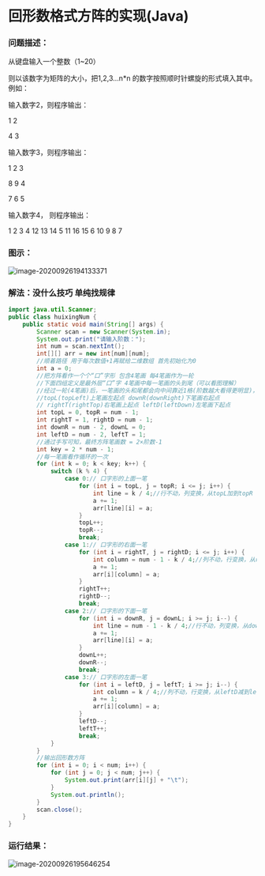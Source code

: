 # 回形数格式方阵的实现(Java)

### 问题描述：

从键盘输入一个整数（1~20） 

则以该数字为矩阵的大小，把1,2,3…n*n 的数字按照顺时针螺旋的形式填入其中。例如： 

输入数字2，则程序输出： 

1 	2 

4	 3 

输入数字3，则程序输出： 

1	2	3 

8	9	4 

7	6	5 

输入数字4， 则程序输出： 

1         2        3       4
12      13      14      5
11      16      15      6
10       9        8       7

### 图示：

![image-20200926194133371](https://cdn.jsdelivr.net/gh/HappyLittlePill/Algorithm/img/20200926194825.png)

### 解法：没什么技巧 单纯找规律

```java
import java.util.Scanner;
public class huixingNum {
    public static void main(String[] args) {
        Scanner scan = new Scanner(System.in);
        System.out.print("请输入阶数：");
        int num = scan.nextInt();
        int[][] arr = new int[num][num];
        //顺着路径 用于每次数值+1再赋给二维数组 首先初始化为0
        int a = 0;
        //把方阵看作一个个“口”字形 包含4笔画 每4笔画作为一轮
        //下面四组定义是最外层“口”字 4笔画中每一笔画的头到尾（可以看图理解）
        //经过一轮(4笔画)后，一笔画的头和尾都会向中间靠近1格(阶数越大看得更明显)，表现为：topL++ topR--;
        //topL(topLeft)上笔画左起点 downR(downRight)下笔画右起点
        // rightT(rightTop)右笔画上起点 leftD(leftDown)左笔画下起点
        int topL = 0, topR = num - 1;
        int rightT = 1, rightD = num - 1;
        int downR = num - 2, downL = 0;
        int leftD = num - 2, leftT = 1;
        //通过手写可知，最终方阵笔画数 = 2×阶数-1
        int key = 2 * num - 1;
        //每一笔画看作循环的一次
        for (int k = 0; k < key; k++) {
            switch (k % 4) {
                case 0:// 口字形的上面一笔
                    for (int i = topL, j = topR; i <= j; i++) {
                        int line = k / 4;//行不动，列变换，从topL加到topR
                        a += 1;
                        arr[line][i] = a;
                    }
                    topL++;
                    topR--;
                    break;
                case 1:// 口字形的右面一笔
                    for (int i = rightT, j = rightD; i <= j; i++) {
                        int column = num - 1 - k / 4;//列不动，行变换，从rightT加到rightD
                        a += 1;
                        arr[i][column] = a;
                    }
                    rightT++;
                    rightD--;
                    break;
                case 2:// 口字形的下面一笔
                    for (int i = downR, j = downL; i >= j; i--) {
                        int line = num - 1 - k / 4;//行不动，列变换，从downR减到downL
                        a += 1;
                        arr[line][i] = a;
                    }
                    downL++;
                    downR--;
                    break;
                case 3:// 口字形的左面一笔
                    for (int i = leftD, j = leftT; i >= j; i--) {
                        int column = k / 4;//列不动，行变换，从leftD减到leftT
                        a += 1;
                        arr[i][column] = a;
                    }
                    leftD--;
                    leftT++;
                    break;
            }
        }
        //输出回形数方阵
        for (int i = 0; i < num; i++) {
            for (int j = 0; j < num; j++) {
                System.out.print(arr[i][j] + "\t");
            }
            System.out.println();
        }
        scan.close();
    }
}
```

### 运行结果：

![image-20200926195646254](https://cdn.jsdelivr.net/gh/HappyLittlePill/Algorithm/img/20200926195721.png)

